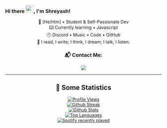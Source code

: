 ### Hi there <img src="https://media.giphy.com/media/hvRJCLFzcasrR4ia7z/giphy.gif" width="25px">, I'm Shreyash!
<div align="center">
<p>
🎨 [He/Him] • Student & Self-Passionate Dev <br>
⌨️ Currently learning • Javascript <br>
🕐 Discord • Music • Code • GitHub <br>
🤝 I read, I write; I think, I dream; I talk, I listen. <br>

### 📬 Contact Me: <br>
<img align="middle" src="https://discord.c99.nl/widget/theme-3/814784650194452550.png">
</p>

<hr>
<p>
<h2> 🔖 Some Statistics </h2>
<a href="https://github.com/TheRealShreyash">

![Profile Views](https://komarev.com/ghpvc/?username=TheRealShreyash&style=flat-square&color=c322fe) <br>
![Github Streak](https://github-readme-streak-stats.herokuapp.com/?user=therealshreyash&background=0D1117&currStreakLabel=FFFFFF&currStreakNum=FFFFFF&sideNums=FFFFFF&sideLabels=FFFFFF&dates=FFFFFF&fire=c322fe&ring=c322fe&hide_border=true) <br>
![Github Stats](https://github-readme-stats.vercel.app/api?username=TheRealShreyash&include_all_commits=true&show_icons=true&count_private=true&show_owner=true&bg_color=0D1117&text_color=FFFFFF&icon_color=c322fe&title_color=FFFFFF&hide_border=true&hide=issues,prs) <br>
![Top Languages](https://github-readme-stats.vercel.app/api/top-langs/?username=TheRealShreyash&show_icons=true&bg_color=0D1117&text_color=FFFFFF&title_color=FFFFFF&layout=compact&hide_border=true) <br>
</a>
<a href="https://open.spotify.com/user/31ryqrlgxrutewooxb6do5my3yaa">
![Spotify recently played](https://spotify-recently-played-readme.vercel.app/api?user=31ryqrlgxrutewooxb6do5my3yaa&count=1)
</a>
</p>
</div>
